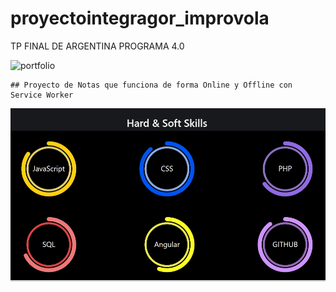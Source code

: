 # proyectointegragor_improvola
 TP FINAL DE ARGENTINA PROGRAMA 4.0

![portfolio](web.gif)
```
## Proyecto de Notas que funciona de forma Online y Offline con Service Worker 

```
![screen](1.png)
